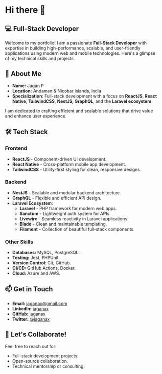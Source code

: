# Hi there 👋

## 💻 Full-Stack Developer

Welcome to my portfolio! I am a passionate **Full-Stack Developer** with expertise in building high-performance, scalable, and user-friendly applications using modern web and mobile technologies. Here's a glimpse of my technical skills and projects.

## 🚀 **About Me**

- **Name:** Jagan P 
- **Location:** Andaman & Nicobar Islands, India
- **Specialization:** Full-stack development with a focus on **ReactJS**, **React Native**, **TailwindCSS**, **NestJS**, **GraphQL**, and the **Laravel ecosystem**.

I am dedicated to crafting efficient and scalable solutions that drive value and enhance user experience.

## 🛠️ **Tech Stack**

### **Frontend**
- **ReactJS** - Component-driven UI development.
- **React Native** - Cross-platform mobile app development.
- **TailwindCSS** - Utility-first styling for clean, responsive designs.

### **Backend**
- **NestJS** - Scalable and modular backend architecture.
- **GraphQL** - Flexible and efficient API design.
- **Laravel Ecosystem**:
  - **Laravel** - PHP framework for modern web apps.
  - **Sanctum** - Lightweight auth system for APIs.
  - **Livewire** - Seamless reactivity in Laravel applications.
  - **Blade** - Clean and maintainable templating.
  - **Filament** - Collection of beautiful full-stack components.

### **Other Skills**
- **Databases:** MySQL, PostgreSQL.
- **Testing:** Jest, PHPUnit.
- **Version Control:** Git, GitHub.
- **CI/CD:** GitHub Actions, Docker.
- **Cloud:** Azure and AWS.

<!--
## 🧰 **Open Source Contributions**
- **[Repository/Contribution Name #1](https://github.com/repo-link):** [Brief contribution description]
- **[Repository/Contribution Name #2](https://github.com/repo-link):** [Brief contribution description]

---

## 🎓 **Certifications**
- **React Developer Certificate** - [Issuing Organization]  
- **GraphQL Expert Badge** - [Issuing Organization]  
- **Laravel Mastery Certificate** - [Issuing Organization]  

---
-->
## 📫 **Get in Touch**
- **Email:** [jaganax@gmail.com](mailto:jaganax@gmail.com)
- **LinkedIn:** [jaganax](https://linkedin.com/in/jaganax)
- **GitHub:** [jaganax](https://github.com/jaganax)
- **Twitter:** [@jaganax](https://twitter.com/jaganax)

## 🌟 **Let's Collaborate!**
Feel free to reach out for:
- Full-stack development projects.
- Open-source collaboration.
- Technical mentorship or consulting.
